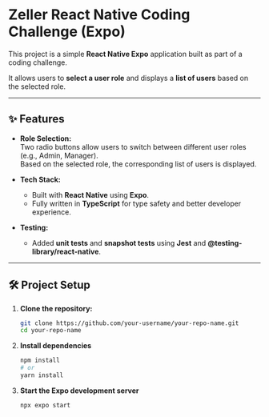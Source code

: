 # Zeller React Native Coding Challenge (Expo)

This project is a simple **React Native Expo** application built as part of a coding challenge.

It allows users to **select a user role** and displays a **list of users** based on the selected role.

---

## ✨ Features

- **Role Selection:**  
  Two radio buttons allow users to switch between different user roles (e.g., Admin, Manager).  
  Based on the selected role, the corresponding list of users is displayed.
  
- **Tech Stack:**
  - Built with **React Native** using **Expo**.
  - Fully written in **TypeScript** for type safety and better developer experience.

- **Testing:**
  - Added **unit tests** and **snapshot tests** using **Jest** and **@testing-library/react-native**.

---

## 🛠 Project Setup

1. **Clone the repository:**
   ```bash
   git clone https://github.com/your-username/your-repo-name.git
   cd your-repo-name

   ```
2. **Install dependencies**
   ```bash
   npm install
   # or
   yarn install
   ```
3. **Start the Expo development server**
   ```bash
   npx expo start
   ```
